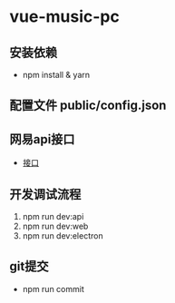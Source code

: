 # vue-music-pc
## 安装依赖
   + npm install & yarn
## 配置文件 public/config.json
## 网易api接口
   + [接口](https://github.com/Binaryify/NeteaseCloudMusicApi)
## 开发调试流程
   1. npm run dev:api
   2. npm run dev:web
   3. npm run dev:electron
## git提交
   + npm run commit

